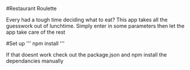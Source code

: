 #Restaurant Roulette

Every had a tough time deciding what to eat? This app takes all the guesswork out of lunchtime. Simply enter in some parameters then let the app take care of the rest

#Set up
'''
npm install
''' 

If that doesnt work check out the package.json and npm install the dependancies manually
